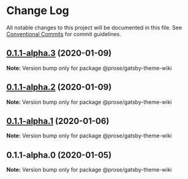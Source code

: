 # Change Log

All notable changes to this project will be documented in this file.
See [Conventional Commits](https://conventionalcommits.org) for commit guidelines.

## [0.1.1-alpha.3](https://github.com/prosejs/prose/compare/@prose/gatsby-theme-wiki@0.1.1-alpha.2...@prose/gatsby-theme-wiki@0.1.1-alpha.3) (2020-01-09)

**Note:** Version bump only for package @prose/gatsby-theme-wiki





## [0.1.1-alpha.2](https://github.com/prosejs/prose/compare/@prose/gatsby-theme-wiki@0.1.1-alpha.1...@prose/gatsby-theme-wiki@0.1.1-alpha.2) (2020-01-09)

**Note:** Version bump only for package @prose/gatsby-theme-wiki





## [0.1.1-alpha.1](https://github.com/prosejs/prose/compare/@prose/gatsby-theme-wiki@0.1.1-alpha.0...@prose/gatsby-theme-wiki@0.1.1-alpha.1) (2020-01-06)

**Note:** Version bump only for package @prose/gatsby-theme-wiki





## 0.1.1-alpha.0 (2020-01-05)

**Note:** Version bump only for package @prose/gatsby-theme-wiki
